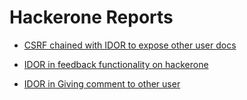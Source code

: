 # Hackerone Reports

- [ CSRF chained with IDOR to expose other user docs ](https://hackerone.com/reports/398316)

- [ IDOR in feedback functionality on hackerone ](https://hackerone.com/reports/262661)

- [ IDOR in Giving comment to other user ](https://hackerone.com/reports/1096560)
